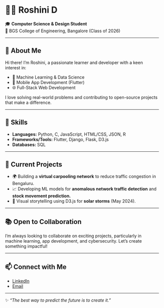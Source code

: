 # 👩‍💻 Roshini D  

🎓 **Computer Science & Design Student**  
📍 BGS College of Engineering, Bangalore (Class of 2026)  

---

## 🌟 About Me  
Hi there! I’m Roshini, a passionate learner and developer with a keen interest in:  
- 🧠 Machine Learning & Data Science  
- 📱 Mobile App Development (Flutter)  
- 🌐 Full-Stack Web Development  

I love solving real-world problems and contributing to open-source projects that make a difference.  

---

## 🔧 Skills  
- **Languages:** Python, C, JavaScript, HTML/CSS, JSON, R  
- **Frameworks/Tools:** Flutter, Django, Flask, D3.js  
- **Databases:** SQL  

---

## 🚀 Current Projects  
- 🌍 Building a **virtual carpooling network** to reduce traffic congestion in Bengaluru.  
- 📈 Developing ML models for **anomalous network traffic detection** and **stock movement prediction.**  
- 🌌 Visual storytelling using D3.js for **solar storms** (May 2024).  

---

## 📚 Open to Collaboration  
I’m always looking to collaborate on exciting projects, particularly in machine learning, app development, and cybersecurity. Let’s create something impactful!  

---

## 📫 Connect with Me  
- [LinkedIn](https://www.linkedin.com/in/roshini-d-94497525b?utm_source=share&utm_campaign=share_via&utm_content=profile&utm_medium=android_app)  
- [Email](mailto:drroshini16@gmail.com)  

---

✨ _“The best way to predict the future is to create it.”_  
